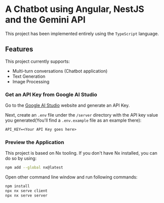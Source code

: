 # A Chatbot using Angular, NestJS and the Gemini API

This project has been implemented entirely using the `TypeScript` language.


## Features

This project currently supports:

- Multi-turn conversations (Chatbot application)
- Text Generation
- Image Processing

### Get an API Key from Google AI Studio

Go to the [Google AI Studio](https://aistudio.google.com/app/) website and generate an API Key.

Next, create an `.env` file under the `/server` directory with the API key value you generated(You'll find a `.env.example` file as an example there):

```txt
API_KEY=<Your API Key goes here>
```

### Preview the Application
This project is based on Nx tooling. If you don't have Nx installed, you can do so by using:

```bash
npm add --global nx@latest
```

Open other command line window and run following commands:

```bash
npm install
npx nx serve client 
npx nx serve server
```

